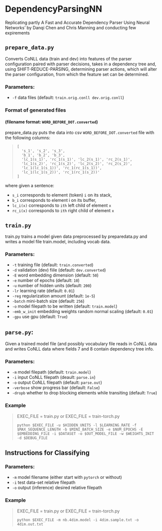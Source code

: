 # DependencyParsingNN
Replicating partly A Fast and Accurate Dependency Parser Using Neural Networks’ by Danqi Chen and Chris Manning and conducting few expirements 


## `prepare_data.py`
Converts CoNLL data (train and dev) into features of the parser configuration paired with parser decisions, takes in a dependency tree and, using SHIFT-REDUCE-PARSING, determining parser actions, which will alter the parser configuration, from which the feature set can be determined.

### Parameters:
  - `-f` data files (default: `train.orig.conll dev.orig.conll`)

### Format of generated files
#### (filename format: `WORD_BEFORE_DOT.converted`)
prepare_data.py puts the data into csv `WORD_BEFORE_DOT.converted` file with the following columns:
>     [
>       's_1', 's_2', 's_3',
>       'b_1', 'b_2', 'b_3',
>       'lc_1(s_1)', 'rc_1(s_1)', 'lc_2(s_1)', 'rc_2(s_1)',
>       'lc_1(s_2)', 'rc_1(s_2)', 'lc_2(s_2)', 'rc_2(s_2)',
>       'lc_1(lc_1(s_1))', 'rc_1(rc_1(s_1))',
>       'lc_1(lc_1(s_2))', 'rc_1(rc_1(s_2))'
>     ]

where given a sentence:
-  `s_i` corresponds to element (token) `i` on its stack,
-  `b_i` corresponds to element i on its buffer,
-  `lc_i(x)` corresponds to `ith` left child of element `x`
-  `rc_i(x)` corresponds to `ith` right child of element `x`

## `train.py`
train.py trains a model given data preprocessed by preparedata.py and writes a model file train.model, including vocab data.

### Parameters:
  - `-t` training file (default: `train.converted`)
  - `-d` validation (dev) fiile (default: `dev.converted`)
  - `-E` word embedding dimension (default: `50`)
  - `-e` number of epochs (default: `10`) 
  - `-u` number of hidden units (default: `200`)
  - `-lr` learning rate (default: `0.01`)
  - `-reg` regularization amount (default: `1e-5`)
  - `-batch` mini-batch size (default: `256`)
  - `-o` model filepath to be written (default: `train.model`)
  - `-emb_w_init` embedding weights random normal scaling (default: `0.01`)
  - `-gpu` use gpu (default: `True`)


## `parse.py`:
Given a trained model file (and possibly vocabulary file reads in CoNLL data and writes CoNLL data where fields 7 and 8 contain dependency tree info.

### Parameters:
  - `-m` model filepath (default: `train.model`)
  - `-i` input CoNLL filepath (deault: `parse.in`)
  - `-o` output CoNLL filepath (default: `parse.out`)
  - `-verbose` show progress bar (default: `False`)
  - `-dropb` whether to drop blocking elements while transiting (default: `True`)


### Example
>
> EXEC_FILE = train.py
> or
> EXEC_FILE = train-torch.py 
> 
> `python $EXEC_FILE -u $HIDDEN_UNITS -l $LEARNING_RATE -f $MAX_SEQUENCE_LENGTH -b $MINI_BATCH_SIZE -e $NUM_EPOCHS -E $EMBEDDING_FILE -i $DATASET -o $OUT_MODEL_FILE -w $WEIGHTS_INIT -d $DEBUG_FILE`



## Instructions for Classifying
### Parameters:
  - `-m` model filename (either start with `pytorch` or without)
  - `-i` test data-set relative filepath
  - `-o` output (inference) desired relative filepath
  
  
### Example
>
> EXEC_FILE = train.py
> or
> EXEC_FILE = train-torch.py 
> 
> `python $EXEC_FILE -m nb.4dim.model -i 4dim.sample.txt -o 4dim.out.txt`
> 

<!-- ## Ideas for ‘Extra Mile’ work
This list is not exhaustive. As always, better analysis of the things you try and justification for what you
try will lead to more credit.
• As noted above, modify the features
• Try building an arc-eager model. Do the results differ much, in terms of LAS/UAS, run time, training
time, etc?
• Try different sets of external word embeddings, including the Collobert ones Danqi used and better
ones that have come out since.
• Try to perfectly replicate Danqi’s work: use a cubic nonlinear function, use external embeddings, use
POS tagger-generated tags, etc.
• Compare different (reasonable) hyperparameter/learning configuration variants; hidden unit size, number of layers, learning rates, gradient descent variants and schedules, etc.
• Ablate feature sets, introduce other new (meaningful) features
• Look for papers that cited Danqi’s paper. See if they came up with any advances and try implementing
them. -->
